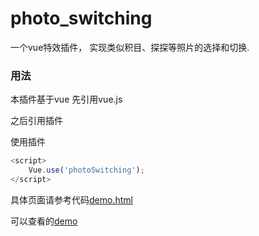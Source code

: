 # photo_switching
一个vue特效插件， 实现类似积目、探探等照片的选择和切换.

### 用法
本插件基于vue 先引用vue.js

> <script src="https://cdn.jsdelivr.net/npm/vue@2.5.17/dist/vue.js"></script>

之后引用插件

> <script src="/your path/photo-switching.js"></script>

使用插件

```javascript
<script>
	Vue.use('photoSwitching');
</script>
```

具体页面请参考代码[demo.html]()

可以查看的[demo]()